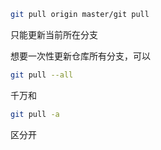 ```bash
git pull origin master/git pull
```

只能更新当前所在分支

想要一次性更新仓库所有分支，可以

```bash
git pull --all
```

千万和

```bash
git pull -a
```

区分开

